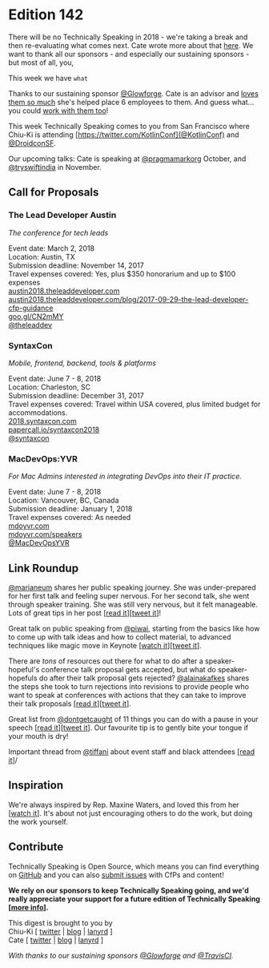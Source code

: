 # Edition 142

There will be no Technically Speaking in 2018 - we're taking a break and then re-evaluating what comes next. Cate wrote more about that [here](https://cate.blog/2017/11/02/no-technically-speaking-in-2018/). We want to thank all our sponsors - and especially our sustaining sponsors - but most of all, you,

This week we have `what`

Thanks to our sustaining sponsor [@Glowforge](http://twitter.com/glowforge). Cate is an advisor and [loves them so much](https://cate.blog/2015/10/21/lasers-and-practical-skills/) she's helped place 6 employees to them. And guess what... you could [work with them too](https://glowforge.com/jobs/)!  

This week Technically Speaking comes to you from San Francisco where Chiu-Ki is attending
[https://twitter.com/KotlinConf](@KotlinConf) and [@DroidconSF](https://twitter.com/DroidconSF).

Our upcoming talks: Cate is speaking at [@pragmamarkorg](http://twitter.com/pragmamarkorg) October, and [@tryswiftindia](http://twitter.com/tryswiftindia) in November.


## Call for Proposals


### The Lead Developer Austin
*The conference for tech leads*

Event date: March 2, 2018  
Location: Austin, TX  
Submission deadline: November 14, 2017  
Travel expenses covered: Yes, plus $350 honorarium and up to $100 expenses  
[austin2018.theleaddeveloper.com](https://austin2018.theleaddeveloper.com/)  
[austin2018.theleaddeveloper.com/blog/2017-09-29-the-lead-developer-cfp-guidance](https://austin2018.theleaddeveloper.com/blog/2017-09-29-the-lead-developer-cfp-guidance)  
[goo.gl/CN2mMY](https://goo.gl/CN2mMY)  
[@theleaddev](https://twitter.com/theleaddev)

### SyntaxCon
*Mobile, frontend, backend, tools & platforms*

Event date: June 7 - 8, 2018  
Location: Charleston, SC  
Submission deadline: December 31, 2017  
Travel expenses covered: Travel within USA covered, plus limited budget for accommodations.  
[2018.syntaxcon.com](https://2018.syntaxcon.com/)  
[papercall.io/syntaxcon2018](https://www.papercall.io/syntaxcon2018)  
[@syntaxcon](https://twitter.com/syntaxcon)


### MacDevOps:YVR
*For Mac Admins interested in integrating DevOps into their IT practice.*

Event date: June 7 - 8, 2018  
Location: Vancouver, BC, Canada  
Submission deadline: January 1, 2018  
Travel expenses covered: As needed   
[mdoyvr.com](https://mdoyvr.com)  
[mdoyvr.com/speakers](https://mdoyvr.com/speakers/)  
[@MacDevOpsYVR](https://twitter.com/@MacDevOpsYVR)


## Link Roundup

[@marianeum](https://twitter.com/marianeum) shares her public speaking journey. She was under-prepared for her first talk and feeling super nervous. For her second talk, she went through speaker training. She was still very nervous, but it felt manageable. Lots of great tips in her post [[read it](https://medium.com/a-problem-like-maria/a-problem-like-public-speaking-3859b20b2d00)][[tweet it](https://twitter.com/home?status=How%20%40marianeum%20overcome%20her%20fear%20of%20public%20speaking%20https%3A//medium.com/a-problem-like-maria/a-problem-like-public-speaking-3859b20b2d00%20via%20%40techspeakdigest)]!

Great talk on public speaking from [@piwai](https://twitter.com/piwai), starting from the basics like how to come up with talk ideas and how to collect material, to advanced techniques like magic move in Keynote [[watch it](https://www.youtube.com/watch?v=d5HYGu_UBNo)][[tweet it](https://twitter.com/home?status=Tech%20Talks%20for%20Humans%20by%20%40piwai%20https%3A//www.youtube.com/watch?v=d5HYGu_UBNo%20via%20%40techspeakdigest)].

There are _tons_ of resources out there for what to do after a speaker-hopeful's conference talk proposal gets accepted, but what do speaker-hopefuls do after their talk proposal gets rejected? [@alainakafkes](https://twitter.com/alainakafkes) shares the steps she took to turn rejections into revisions to provide people who want to speak at conferences with actions that they can take to improve their talk proposals [[read it](https://dev.to/alainakafkes/rejection--revision-on-improving-conference-proposals-3fk)][[tweet it](https://twitter.com/home?status=Rejection%20%26%20Revision%3A%20On%20Improving%20Conference%20Proposals%20by%20%40alainakafkes%20https%3A//dev.to/alainakafkes/rejection--revision-on-improving-conference-proposals-3fk%20via%20%40techspeakdigest)].

Great list from [@dontgetcaught](http://twitter.com/dontgetcaught) of 11 things you can do with a pause in your speech [[read it](http://eloquentwoman.blogspot.ie/2017/10/11-things-you-can-do-with-pause-in-your.html)][[tweet it](https://twitter.com/home?status=11%20things%20you%20can%20do%20with%20a%20pause%20in%20your%20speech%20by%20%40dontgetcaught%20http%3A//eloquentwoman.blogspot.ie/2017/10/11-things-you-can-do-with-pause-in-your.html%20via%20%40techspeakdigest)]. Our favourite tip is to gently bite your tongue if your mouth is dry!

Important thread from [@tiffani](http://twitter.com/tiffani) about event staff and black attendees [[read it](https://twitter.com/tiffani/status/926271193572769793)]/


## Inspiration

We're always inspired by Rep. Maxine Waters, and loved this from her [[watch it](https://twitter.com/nowthisnews/status/914226364374323200)]. It's about not just encouraging others to do the work, but doing the work yourself.

## Contribute

Technically Speaking is Open Source, which means you can find everything on [GitHub](https://github.com/catehstn/technically-speaking/) and you can also [submit issues](https://github.com/catehstn/technically-speaking/issues/new) with CfPs and content!

**We rely on our sponsors to keep Technically Speaking going, and we'd really appreciate your support for a future edition of Technically Speaking [[more info](http://www.techspeak.email/sponsorship/)].**  


This digest is brought to you by  
Chiu-Ki [ [twitter](https://twitter.com/chiuki) | [blog](http://blog.sqisland.com/) | [lanyrd](http://lanyrd.com/profile/chiuki/) ]  
Cate [ [twitter](https://twitter.com/catehstn) | [blog](http://www.cate.blog/) | [lanyrd](http://lanyrd.com/profile/catehstn/) ]

*With thanks to our sustaining sponsors [@Glowforge](http://twitter.com/glowforge) and [@TravisCI](http://twitter.com/travisci).*

